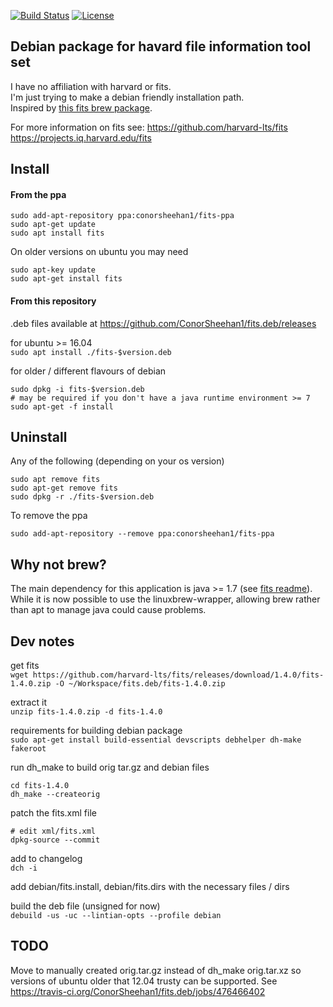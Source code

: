 [![Build Status](https://travis-ci.org/ConorSheehan1/fits.deb.svg?branch=master)](https://travis-ci.org/ConorSheehan1/fits.deb)
[![License](https://img.shields.io/badge/License-Apache%202.0-blue.svg)](https://opensource.org/licenses/Apache-2.0)

## Debian package for havard file information tool set

I have no affiliation with harvard or fits.  
I'm just trying to make a debian friendly installation path.  
Inspired by [this fits brew package](https://formulae.brew.sh/formula/fits).

For more information on fits see:
https://github.com/harvard-lts/fits  
https://projects.iq.harvard.edu/fits

## Install

#### From the ppa
```
sudo add-apt-repository ppa:conorsheehan1/fits-ppa
sudo apt-get update
sudo apt install fits
```

On older versions on ubuntu you may need
```
sudo apt-key update
sudo apt-get install fits
```

#### From this repository
.deb files available at https://github.com/ConorSheehan1/fits.deb/releases

for ubuntu >= 16.04  
`sudo apt install ./fits-$version.deb`

for older / different flavours of debian  
```
sudo dpkg -i fits-$version.deb
# may be required if you don't have a java runtime environment >= 7
sudo apt-get -f install
```

## Uninstall

Any of the following (depending on your os version)
```
sudo apt remove fits
sudo apt-get remove fits
sudo dpkg -r ./fits-$version.deb
```

To remove the ppa

`sudo add-apt-repository --remove ppa:conorsheehan1/fits-ppa`

## Why not brew?

The main dependency for this application is java >= 1.7 (see [fits readme](https://github.com/harvard-lts/fits/tree/be66a2e100e7a772c08c17b5a47658d7359ce2aa#system-requirements)).  
While it is now possible to use the linuxbrew-wrapper, allowing brew rather than apt to manage java could cause problems.

## Dev notes

get fits  
`wget https://github.com/harvard-lts/fits/releases/download/1.4.0/fits-1.4.0.zip -O ~/Workspace/fits.deb/fits-1.4.0.zip`

extract it  
`unzip fits-1.4.0.zip -d fits-1.4.0`

requirements for building debian package  
`sudo apt-get install build-essential devscripts debhelper dh-make fakeroot`

run dh_make to build orig tar.gz and debian files  
```
cd fits-1.4.0
dh_make --createorig
```

patch the fits.xml file  
```
# edit xml/fits.xml
dpkg-source --commit
```

add to changelog  
`dch -i`

add debian/fits.install, debian/fits.dirs with the necessary files / dirs

build the deb file (unsigned for now)  
`debuild -us -uc --lintian-opts --profile debian`

## TODO

Move to manually created orig.tar.gz instead of dh_make orig.tar.xz so versions of ubuntu older that 12.04 trusty can be supported. See https://travis-ci.org/ConorSheehan1/fits.deb/jobs/476466402

